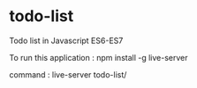 # todo-list
Todo list in Javascript ES6-ES7

To run this application :
npm install -g live-server

command : live-server todo-list/
